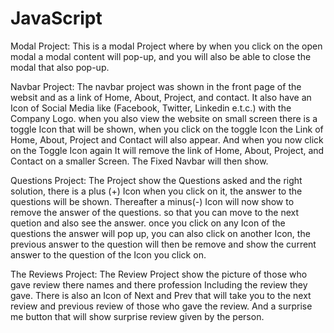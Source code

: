 # JavaScript


Modal Project: This is a modal Project where by when you click on the open modal a modal content will pop-up, and you will also be able to close the modal that also pop-up.


Navbar Project: The navbar project was shown in the front page of the websit and as a link of Home, About, Project, and contact. It also have an Icon of Social Media like (Facebook, Twitter, Linkedin e.t.c.) with the Company Logo. when you also view the website on small screen there is a toggle Icon that will be shown, when you click on the toggle Icon the Link of Home, About, Project and Contact will also appear. And when you now click on the Toggle Icon again It will remove the link of Home, About, Project, and Contact on a smaller Screen. The Fixed Navbar will then show.


Questions Project: The Project show the Questions asked and the right solution, there is a plus (+) Icon when you click on it, the answer to the questions will be shown. Thereafter a minus(-) Icon will now show to remove the answer of the questions. so that you can move to the next quetion and also see the answer. once you click on any Icon of the questions the answer will pop up, you can also click on another Icon, the previous answer to the question will then be remove and show the current answer to the question of the Icon you click on.


The Reviews Project: The Review Project show the picture of those who gave review there names and there profession Including the review they gave. There is also an Icon of Next and Prev that will take you to the next review and previous review of those who gave the review. And a surprise me button that will show surprise review given by the person.


